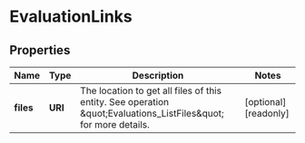 

# EvaluationLinks


## Properties

| Name | Type | Description | Notes |
|------------ | ------------- | ------------- | -------------|
|**files** | **URI** | The location to get all files of this entity. See operation \&quot;Evaluations_ListFiles\&quot; for more details. |  [optional] [readonly] |



